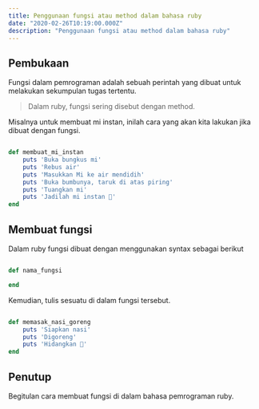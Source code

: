 ```yaml
---
title: Penggunaan fungsi atau method dalam bahasa ruby
date: "2020-02-26T10:19:00.000Z"
description: "Penggunaan fungsi atau method dalam bahasa ruby"
---
```


## Pembukaan

Fungsi dalam pemrograman adalah sebuah perintah yang dibuat untuk melakukan sekumpulan tugas tertentu.

> Dalam ruby, fungsi sering disebut dengan method.

Misalnya untuk membuat mi instan, inilah cara yang akan kita lakukan jika dibuat dengan fungsi.

```ruby

def membuat_mi_instan
    puts 'Buka bungkus mi'
    puts 'Rebus air'
    puts 'Masukkan Mi ke air mendidih'
    puts 'Buka bumbunya, taruk di atas piring'
    puts 'Tuangkan mi'
    puts 'Jadilah mi instan 🍲'
end

```

## Membuat fungsi

Dalam ruby fungsi dibuat dengan menggunakan syntax sebagai berikut

```ruby

def nama_fungsi

end

```

Kemudian, tulis sesuatu di dalam fungsi tersebut.

```ruby

def memasak_nasi_goreng
    puts 'Siapkan nasi'
    puts 'Digoreng'
    puts 'Hidangkan 🍲'
end

```

## Penutup

Begitulan cara membuat fungsi di dalam bahasa pemrograman ruby.
